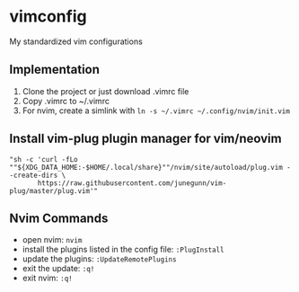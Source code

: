 # vimconfig
My standardized vim configurations

## Implementation
1. Clone the project or just download .vimrc file
2. Copy .vimrc to ~/.vimrc
3. For nvim, create a simlink with ```ln -s ~/.vimrc ~/.config/nvim/init.vim```

## Install vim-plug plugin manager for vim/neovim
```
"sh -c 'curl -fLo ""${XDG_DATA_HOME:-$HOME/.local/share}""/nvim/site/autoload/plug.vim --create-dirs \
       https://raw.githubusercontent.com/junegunn/vim-plug/master/plug.vim'"
```

## Nvim Commands
- open nvim: ```nvim```
- install the plugins listed in the config file: ```:PlugInstall```
- update the plugins: ```:UpdateRemotePlugins```
- exit the update: ```:q!```
- exit nvim: ```:q!```